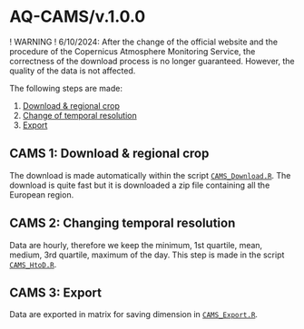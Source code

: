 # AQ-CAMS/v.1.0.0

! WARNING ! 6/10/2024: After the change of the official website and the procedure of the Copernicus Atmosphere Monitoring Service, the correctness of the download process is no longer guaranteed. However, the quality of the data is not affected.

The following steps are made:

1. [Download & regional crop](#CAMS-1-Download-&-regional-crop)
2. [Change of temporal resolution](#CAMS-2-Change-of-temporal-resolution)
3. [Export](#CAMS-3-Export)
## CAMS 1: Download & regional crop
The download is made automatically within the script [`CAMS_Download.R`](v.1.0.0/script/CAMS_Download.R). The download is quite fast but it is downloaded a zip file containing all the European region.

## CAMS 2: Changing temporal resolution
Data are hourly, therefore we keep the minimum, 1st quartile, mean, medium, 3rd quartile, maximum of the day. This step is made in the script [`CAMS_HtoD.R`](script/CAMS_HtoD.R).

## CAMS 3: Export
Data are exported in matrix for saving dimension in [`CAMS_Export.R`](script/CAMS_HtoD.R).
